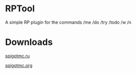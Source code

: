 # RPTool
A simple RP plugin for the commands /me /do /try /todo /w /n
# Downloads
[spigotmc.ru](https://spigotmc.ru/resources/rptool-me-do-try-dlja-vashix-rp-serverov.1572/)

[spigotmc.org](https://www.spigotmc.org/resources/rptool.99074/)
